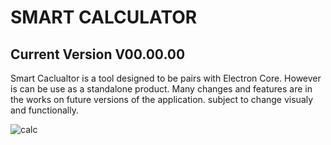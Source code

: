 # SMART CALCULATOR   
## Current Version V00.00.00
Smart Caclualtor is a tool designed to be pairs with Electron Core. However is can be use as a standalone product. Many changes and features are in the works on future versions of the application. subject to change visualy and functionally.

![calc](https://user-images.githubusercontent.com/121139083/216528766-a09f46a1-f7fe-4783-95b1-7efdbfdb5b5a.png)
